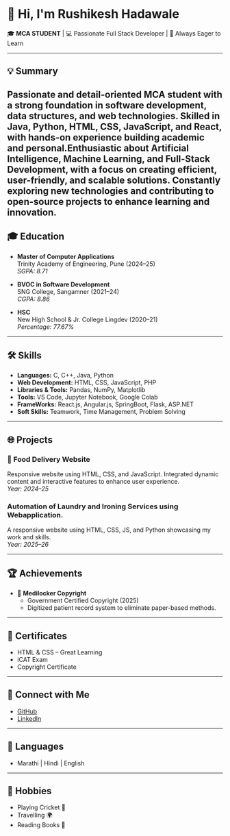 # 👋 Hi, I'm Rushikesh Hadawale

🎓 **MCA STUDENT** | 💻 Passionate Full Stack Developer | 🚀 Always Eager to Learn

---

## 💡 Summary

Passionate and detail-oriented MCA student with a strong foundation in software development, data structures, and web technologies. Skilled in Java, Python, HTML, CSS, JavaScript, and React, with hands-on experience building academic and personal.Enthusiastic about Artificial Intelligence, Machine Learning, and Full-Stack Development, with a focus on creating efficient, user-friendly, and scalable solutions. Constantly exploring new technologies and contributing to open-source projects to enhance learning and innovation.
---

## 🎓 Education

- **Master of Computer Applications**  
  Trinity Academy of Engineering, Pune (2024–25)  
  _SGPA: 8.71_

- **BVOC in Software Development**  
  SNG College, Sangamner (2021–24)  
  _CGPA: 8.86_

- **HSC**  
  New High School & Jr. College Lingdev (2020–21)  
  _Percentage: 77.67%_

---

## 🛠️ Skills

- **Languages:** C, C++, Java, Python  
- **Web Development:** HTML, CSS, JavaScript, PHP  
- **Libraries & Tools:** Pandas, NumPy, Matplotlib  
- **Tools:** VS Code, Jupyter Notebook, Google Colab
- **FrameWorks:** React.js, Angular.js, SpringBoot, Flask, ASP.NET  
- **Soft Skills:** Teamwork, Time Management, Problem Solving

---

## 🌐 Projects

### 🍔 Food Delivery Website
Responsive website using HTML, CSS, and JavaScript. Integrated dynamic content and interactive features to enhance user experience.  
_Year: 2024–25_

### Automation of Laundry and Ironing Services using Webapplication.
A responsive website using HTML, CSS, JS, and Python showcasing my work and skills.  
_Year: 2025–26_

---

## 🏆 Achievements

- 🥇 **Medilocker Copyright**
  - Government Certified Copyright (2025)
  - Digitized patient record system to eliminate paper-based methods.

---

## 📄 Certificates

- HTML & CSS – Great Learning  
- iCAT Exam  
- Copyright Certificate

---

## 🔗 Connect with Me

- [GitHub](https://github.com/rushikeshhadawale)
- [LinkedIn](https://www.linkedin.com/in/rushikesh-hadawale-8a8381281)

---

## 💬 Languages

- Marathi | Hindi | English

---

## 🎯 Hobbies

- Playing Cricket 🏏  
- Travelling 🌍  
- Reading Books 📖
